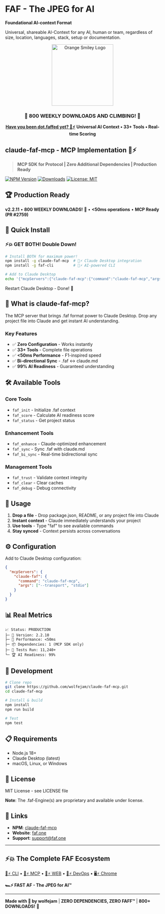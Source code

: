 # FAF - The JPEG for AI

**Foundational AI-context Format**

Universal, shareable AI-Context for any AI, human or team, regardless of size, location, languages, stack, setup or documentation.

<div align="center">
<img src="https://faf.one/orange-smiley.svg" alt="Orange Smiley Logo" width="200" />

### 🎉 800 WEEKLY DOWNLOADS AND CLIMBING! 🎉
**[Have you been dot.faffed yet? 🧡⚡️](https://faf.one)**
**Universal AI Context • 33+ Tools • Real-time Scoring**

</div>

## claude-faf-mcp - MCP Implementation 🧡⚡️

> **MCP SDK for Protocol | Zero Additional Dependencies | Production Ready**

[![NPM Version](https://img.shields.io/npm/v/claude-faf-mcp)](https://www.npmjs.com/package/claude-faf-mcp)
[![Downloads](https://img.shields.io/npm/dt/claude-faf-mcp)](https://www.npmjs.com/package/claude-faf-mcp)
[![License: MIT](https://img.shields.io/badge/License-MIT-yellow.svg)](https://opensource.org/licenses/MIT)

## 🏆 Production Ready

**v2.2.11** • **800 WEEKLY DOWNLOADS!** 🎉 • **<50ms operations** • **MCP Ready (PR #2759)**

## 🚀 Quick Install

### ⚡️💥 GET BOTH! Double Down!
```bash
# Install BOTH for maximum power!
npm install -g claude-faf-mcp  # 🧡⚡️ Claude Desktop integration
npm install -g faf-cli         # 🩵⚡️ AI-powered CLI

# Add to Claude Desktop
echo '{"mcpServers":{"claude-faf-mcp":{"command":"claude-faf-mcp","args":[],"env":{}}}}' > ~/Library/Application\ Support/Claude/claude_desktop_config.json
```

Restart Claude Desktop - Done! 🏁

## 🤖 What is claude-faf-mcp?

The MCP server that brings .faf format power to Claude Desktop. Drop any project file into Claude and get instant AI understanding.

### Key Features

- ✅ **Zero Configuration** - Works instantly
- ✅ **33+ Tools** - Complete file operations
- ✅ **<50ms Performance** - F1-inspired speed
- ✅ **Bi-directional Sync** - .faf ↔ claude.md
- ✅ **99% AI Readiness** - Guaranteed understanding

## 🛠️ Available Tools

### Core Tools
- `faf_init` - Initialize .faf context
- `faf_score` - Calculate AI readiness score
- `faf_status` - Get project status

### Enhancement Tools
- `faf_enhance` - Claude-optimized enhancement
- `faf_sync` - Sync .faf with claude.md
- `faf_bi_sync` - Real-time bidirectional sync

### Management Tools
- `faf_trust` - Validate context integrity
- `faf_clear` - Clear caches
- `faf_debug` - Debug connectivity

## 📖 Usage

1. **Drop a file** - Drop package.json, README, or any project file into Claude
2. **Instant context** - Claude immediately understands your project
3. **Use tools** - Type "faf" to see available commands
4. **Stay synced** - Context persists across conversations

## ⚙️ Configuration

Add to Claude Desktop configuration:

```json
{
  "mcpServers": {
    "claude-faf": {
      "command": "claude-faf-mcp",
      "args": ["--transport", "stdio"]
    }
  }
}
```

## 📊 Real Metrics

```
📈 Status: PRODUCTION
├─ 💎 Version: 2.2.10
├─ 🚀 Performance: <50ms
├─ 📦 Dependencies: 1 (MCP SDK only)
├─ 🧪 Tests Run: 11,240+
└─ 🏆 AI Readiness: 99%
```

## 🏁 Development

```bash
# Clone repo
git clone https://github.com/wolfejam/claude-faf-mcp.git
cd claude-faf-mcp

# Install & build
npm install
npm run build

# Test
npm test
```

## 📋 Requirements

- Node.js 18+
- Claude Desktop (latest)
- macOS, Linux, or Windows

## 📄 License

MIT License - see LICENSE file

**Note**: The .faf-Engine(s) are proprietary and available under license.

## 🔗 Links

- **NPM**: [claude-faf-mcp](https://www.npmjs.com/package/claude-faf-mcp)
- **Website**: [faf.one](https://faf.one)
- **Support**: support@faf.one

---

## ⚡️💥 The Complete FAF Ecosystem

[🩵⚡️ CLI](https://npmjs.com/package/faf-cli) • [🧡⚡️ MCP](https://npmjs.com/package/claude-faf-mcp) • [💚⚡️ WEB](https://faf.one) • [🧰⚡️ DevOps](https://fafdev.tools) • [🖥️⚡️ Chrome](https://faf.one/chrome)

**🏎️⚡️ FAST AF - The JPEG for AI™**

---

**Made with 🧡 by wolfejam** | **ZERO DEPENDENCIES, ZERO FAFF™** | **800+ DOWNLOADS!** 🎉